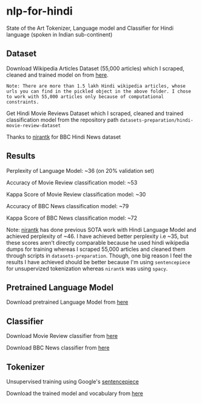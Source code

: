 # nlp-for-hindi
State of the Art Tokenizer, Language model and Classifier for Hindi language (spoken in Indian sub-continent)


## Dataset
Download Wikipedia Articles Dataset (55,000 articles) which I scraped, cleaned and trained model on from [here](https://www.dropbox.com/sh/lz7t6fmkwq8ezke/AABuneKSfZoyCVF0DWTqMW4ja?dl=0).

`Note: There are more than 1.5 lakh Hindi wikipedia articles, whose urls you can find in the pickled object in the above folder. I chose to work with 55,000 articles only because of computational constraints.`

Get Hindi Movie Reviews Dataset which I scraped, cleaned and trained classification model from the repository path `datasets-preparation/hindi-movie-review-dataset`

Thanks to [nirantk](https://github.com/NirantK/hindi2vec/releases/tag/bbc-hindi-v0.1) for BBC Hindi News dataset 


## Results

Perplexity of Language Model: ~36 (on 20% validation set)

Accuracy of Movie Review classification model: ~53

Kappa Score of Movie Review classification model: ~30

Accuracy of BBC News classification model: ~79

Kappa Score of BBC News classification model: ~72

Note: [nirantk](https://github.com/NirantK/hindi2vec) has done previous SOTA work with Hindi Language Model and achieved perplexity of ~46. I have achieved better perplexity i.e ~35, but these scores aren't directly comparable because he used hindi wikipedia dumps for training whereas I scraped 55,000 articles and cleaned them through scripts in `datasets-preparation`. Though, one big reason I feel the results I have achieved should be better because
 I'm using `sentencepiece` for unsupervized tokenization whereas `nirantk`
 was using `spacy`.
 
 
## Pretrained Language Model

Download pretrained Language Model from [here](https://www.dropbox.com/sh/l9lm2rgsk7kupz6/AAAByHPkIvhHDgNDoq3v8yhoa?dl=0)

## Classifier

Download Movie Review classifier from [here](https://www.dropbox.com/sh/zdz6f4uu0rl0sxr/AADg-bA4D8JdYmg0QuECfB8Ra?dl=0)

Download BBC News classifier from [here](https://www.dropbox.com/sh/zdz6f4uu0rl0sxr/AADg-bA4D8JdYmg0QuECfB8Ra?dl=0)

## Tokenizer

Unsupervised training using Google's [sentencepiece](https://github.com/google/sentencepiece)

Download the trained model and vocabulary from [here](https://www.dropbox.com/sh/rbk9i53s33pgcqj/AAAvHTEBksEsWQsIrfbsh0-ba?dl=0)

